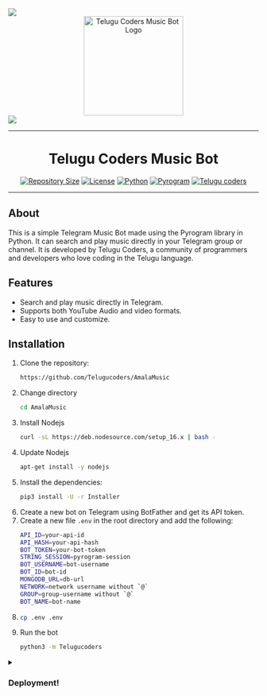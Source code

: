 
<img src="https://user-images.githubusercontent.com/73097560/115834477-dbab4500-a447-11eb-908a-139a6edaec5c.gif">

<div align="center">
  <img src="https://graph.org/file/7d71ea16ab3c795806bde.jpg" alt="Telugu Coders Music Bot Logo" width="200" height="200">
</div>

<img src="https://user-images.githubusercontent.com/73097560/115834477-dbab4500-a447-11eb-908a-139a6edaec5c.gif">

<hr>

<h1 align="center">Telugu Coders Music Bot</h1>

<p align="center">
  <a href="https://github.com/Telugucoders/AmalaMusic"><img src="https://img.shields.io/github/repo-size/Telugucoders/AmalaMusic?color=green" alt="Repository Size"></a>
  <a href="https://github.com/Telugucoders/AmalaMusic/blob/main/LICENSE"><img src="https://img.shields.io/github/license/Telugucoders/AmalaMusic?color=green" alt="License"></a>
  <a href="https://python.org"><img src="https://img.shields.io/badge/python-3.9-blue.svg" alt="Python"></a>
  <a href="https://pyrogram.org"><img src="https://img.shields.io/badge/pyrogram-1.3.9-yellow.svg" alt="Pyrogram"></a>
  <a href="https://t.me/tgshadow_fighters"><img src="https://img.shields.io/badge/telugucoders-blue.svg" alt="Telugu coders"></a>
</p>

<hr>

## About
This is a simple Telegram Music Bot made using the Pyrogram library in Python. It can search and play music directly in your Telegram group or channel. It is developed by Telugu Coders, a community of programmers and developers who love coding in the Telugu language.

## Features
- Search and play music directly in Telegram.
- Supports both YouTube Audio and video formats.
- Easy to use and customize.
## Installation
1. Clone the repository:
   ```sh
   https://github.com/Telugucoders/AmalaMusic
2. Change directory
   ```sh
   cd AmalaMusic
3. Install Nodejs
   ```sh
   curl -sL https://deb.nodesource.com/setup_16.x | bash -
4. Update Nodejs
   ```sh
   apt-get install -y nodejs
5. Install the dependencies:
   ```sh
   pip3 install -U -r Installer
6. Create a new bot on Telegram using BotFather and get its API token.
7. Create a new file `.env` in the root directory and add the following:
   ```sh
   API_ID=your-api-id
   API_HASH=your-api-hash
   BOT_TOKEN=your-bot-token
   STRING_SESSION=pyrogram-session
   BOT_USERNAME=bot-username
   BOT_ID=bot-id
   MONGODB_URL=db-url
   NETWORK=network username without `@`
   GROUP=group-username without `@`
   BOT_NAME=bot-name 
8. ```sh
   cp .env .env
9. Run the bot
   ```sh
   python3 -m Telugucoders


</pre>
<details><summary> <h3><b>Deployment!</b></h3> </summary>
<pre>
<b>Amala Music</b>
<p><a href="https://heroku.com/deploy?template=https://github.com/Telugucoders/AmalaMusic"><img src="https://img.shields.io/badge/Deploy%20To%20Heroku-black?style=for-the-badge&logo=heroku" width="200""/></a></p>
</pre>



</pre>
<details><summary> <h3><b>Contributing!</b></h3> </summary>
<pre>

## Contributing
Contributions are always welcome! If you want to contribute to this project, please feel free to submit a pull request. (Only language translators send pull request) 
## License
Distributed under the MIT License. See [LICENSE](https://github.com/Telugucoders/AmalaMusic/blob/main/LICENSE) for more information.
## Contact
• Telugu Coders: `@telugucoders`

</pre>
<details><summary> <h3><b>Credits!</b></h3> </summary>
<pre>
## credits

[Kanna](https://t.me/Aboutpokemon) |  [Aditya](https://t.me/AdityaHalder)  |  [Santhu](https://t.me/My_Name_Is_Nobitha) 
